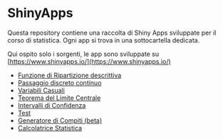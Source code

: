 # ShinyApps

Questa repository contiene una raccolta di Shiny Apps sviluppate per il corso di statistica.
Ogni app si trova in una sottocartella dedicata.

Qui ospito solo i sorgenti, le app sono sviluppate su [https://www.shinyapps.io/](https://www.shinyapps.io/)

-   [Funzione di Ripartizione descrittiva](https://patrizio-frederic.shinyapps.io/FdR_descrittiva/)
-   [Passaggio discreto continuo](https://patrizio-frederic.shinyapps.io/discreto-continuo/)
-   [Variabili Casuali](https://patrizio-frederic.shinyapps.io/prob/)
-   [Teorema del Limite Centrale](https://patrizio-frederic.shinyapps.io/TLC_/)
-   [Intervalli di Confidenza](https://patrizio-frederic.shinyapps.io/IdC_/)
-   [Test](https://ixpat.shinyapps.io/Test/)
-   [Generatore di Compiti (beta)](https://ixpat.shinyapps.io/compiti-rand/)
-   [Calcolatrice Statistica](https://ixpat.shinyapps.io/calc/)
